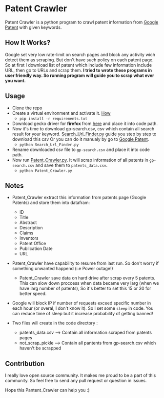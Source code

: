 # Patent Crawler 
Patent Crawler is a python program to crawl patent information from [Google Patent](https://patents.google.com/) with given keywords.

## How It Works?
Google set very low rate-limit on search pages and block any activity wich detect them as scraping. But don't have such policy on each patent page. So at first I download list of patent which include few information include URL, then go to URLs and scrap them.
**I tried to wrote these programs in user friendly way. So running program will guide you to scrap what ever you want.**


## Usage

- Clone the repo
- Create a virtual environment and activate it. [How](https://docs.python.org/3/tutorial/venv.html#creating-virtual-environments)
    - `pip install -r requirements.txt`
- Download gecko driver for **firefox** from [here](https://www.selenium.dev/documentation/getting_started/installing_browser_drivers/#quick-reference) and place it into code path.
- Now it's time to download gp-search.csv, csv which contain all search result for your keyword. [Search_Url_Finder.py](https://github.com/anvaari/patent-crawler/blob/main/Search_Url_Finder.py) guide you step by step to download this csv Or you can do it manualy by go to [Google Patent](https://patents.google.com/).
    - `python Search_Url_Finder.py`
- Rename downloaded csv file to `gp-search.csv` and place it into code path.
- Now run [Patent_Crawler.py](https://github.com/anvaari/patent-crawler/blob/main/Patent_Crawler.py). It will scrap information of all patents in `gp-search.csv` and save them to `patents_data.csv`.
    - `python Patent_Crawler.py`


## Notes


- Patent_Crawler extract this information from patents page (Google Patents) and store them into datafram:
    - ID
    - Title
    - Abstract
    - Description
    - Claims
    - Inventors
    - Patent Office
    - Publication Date
    - URL
    
- Patent_Crawler have capability to resume from last run. So don't worry if something unwanted happend (i.e  Power outage!)
    - Patent_Crawler save data on hard drive after scrap every 5 patents. This can slow down proccess when data became very larg (when we have larg number of patents), So it's better to set this 15 or 30 for better speed.

- Google will block IP if number of requests exceed specific number in each hour (or overal, I don't know it). So I set some `sleep` in code. You can reduce time of sleep but it increase probability of getting banned! 

- Two files will create in the code directory :
    - patents_data.csv --> Contain all information scraped from patents pages
    - not_scrap_pickle --> Contain all pantents from gp-search.csv which haven't be scrapped 


## Contribution

I really love open source community. It makes me proud to be a part of this community. So feel free to send any pull request or question in issues.

Hope this Pantent_Crawler can help you :)